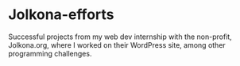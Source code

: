 Jolkona-efforts
===============

Successful projects from my web dev internship with the non-profit, Jolkona.org, where I worked on their WordPress site, among other programming challenges.
